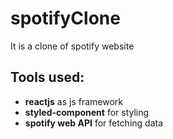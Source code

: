 # spotifyClone
It is a clone of spotify website
## Tools used:
- **reactjs** as js framework
- **styled-component** for styling
- **spotify web API** for fetching data
